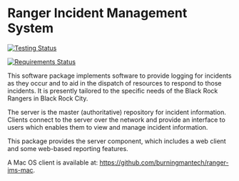 Ranger Incident Management System
=================================

[![Testing Status](https://travis-ci.org/burningmantech/ranger-ims-server.svg?branch=master)](https://travis-ci.org/burningmantech/ranger-ims-server.svg?branch=master)

[![Requirements Status](https://requires.io/github/burningmantech/ranger-ims-server/requirements.svg?branch=master)](https://requires.io/github/burningmantech/ranger-ims-server/requirements/?branch=master)

This software package implements software to provide logging for incidents as they occur and to aid in the dispatch of resources to respond to those incidents.
It is presently tailored to the specific needs of the Black Rock Rangers in Black Rock City.

The server is the master (authoritative) repository for incident information.
Clients connect to the server over the network and provide an interface to users which enables them to view and manage incident information.

This package provides the server component, which includes a web client and some web-based reporting features.

A Mac OS client is available at: https://github.com/burningmantech/ranger-ims-mac.
